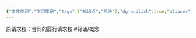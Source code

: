```yaml
---
{"文件类别":"学习笔记","tags":["知识点","民法"],"dg-publish":true,"aliases":["原给付请求权"],"permalink":"/学习笔记studyup/知识点cheese/原请求权/","dgPassFrontmatter":true,"created":"2024-10-24T19:00:35.546+08:00","updated":"2024-10-24T19:00:55.155+08:00"}
---
```


原请求权：合同的履行请求权 #背诵/概念 